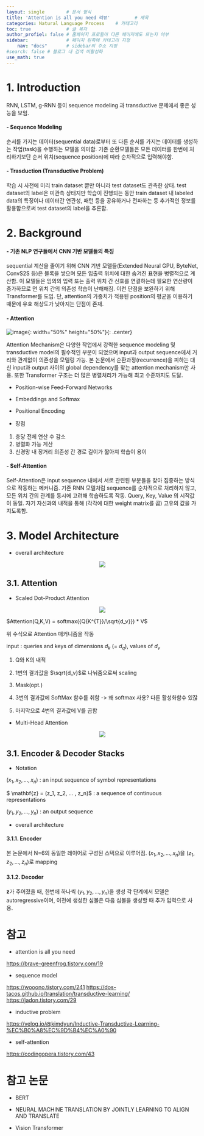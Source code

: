 ```yaml
---
layout: single        # 문서 형식
title: 'Attention is all you need 리뷰'         # 제목
categories: Natural Language Process    # 카테고리
toc: true             # 글 목차
author_profiel: false # 홈페이지 프로필이 다른 페이지에도 뜨는지 여부
sidebar:              # 페이지 왼쪽에 카테고리 지정
    nav: "docs"       # sidebar의 주소 지정
#search: false # 블로그 내 검색 비활성화
use_math: true
---
```


# 1. Introduction
RNN, LSTM, g-RNN 등이 sequence modeling 과 transductive 문제에서 좋은 성능을 보임. 

#### - Sequence Modeling
순서를 가지는 데이터(sequential data)로부터 또 다른 순서를 가지는 데이터를 생성하는 작업(task)을 수행하는 모델을 의미함. 기존 순환모델들은 모든 데이터를 한번에 처리하기보단 순서 위치(sequence position)에 따라 순차적으로 입력해야함.

#### - Trasduction (Transductive Problem) 
학습 시 사전에 미리 train dataset 뿐만 아니라 test dataset도 관측한 상태. test dataset의 label은 미관측 상태지만 학습이 진행되는 동안 train dataset 내 labeled data의 특징이나 데이터간 연관성, 패턴 등을 공유하거나 전파하는 등 추가적인 정보를 활용함으로써 test dataset의 label을 추론함. 



# 2. Background
#### - 기존 NLP 연구들에서 CNN 기반 모델들의 특징
sequential 계산을 줄이기 위해 CNN 기반 모델들(Extended Neural GPU, ByteNet, ConvS2S 등)은 블록을 쌓으며 모든 입출력 위치에 대한 숨겨진 표현을 병렬적으로 계산함. 이 모델들은 임의의 입력 또는 출력 위치 간 신호를 연결하는데 필요한 연산량이 증가하므로 먼 위치 간의 의존성 학습이 난해해짐. 이런 단점을 보완하기 위해 Transformer를 도입. 단, attention의 가중치가 적용된 position의 평균을 이용하기 때문에 유효 해상도가 낮아지는 단점이 존재.

#### - Attention


![image](/images/attentionisallyouneed/selfattention.jpg){: width="50%" height="50%"}{: .center}

Attention Mechanism은 다양한 작업에서 강력한 sequence modeling 및 transductive model의 필수적인 부분이 되었으며 input과 output sequence에서 거리와 관계없이 의존성을 모델링 가능. 본 논문에서 순환과정(recurrence)을 피하는 대신 input과 output 사이의 global dependency를 찾는 attention mechanism만 사용. 또한 Transformer 구조는 더 많은 병렬처리가 가능해 최고 수준까지도 도달.

- Position-wise Feed-Forward Networks
- Embeddings and Softmax
- Positional Encoding

- 장점
1. 층당 전체 연산 수 감소
2. 병렬화 가능 계산
3. 신경망 내 장거리 의존성 간 경로 길이가 짧아져 학습이 용이



#### - Self-Attention
Self-Attention은 input sequence 내에서 서로 관련된 부분들을 찾아 집중하는 방식으로 작동하는 메커니즘. 기존 RNN 모델처럼 sequence를 순차적으로 처리하지 않고, 모든 위치 간의 관계를 동시에 고려해 학습하도록 작동. 
Query, Key, Value 의 시작값이 동일. 자기 자신과의 내적을 통해 (각각에 대한 weight matrix를 곱) 고유의 값을 가지도록함.


# 3. Model Architecture

- overall architecture

<p align = "center"><img src = "images/attentionisallyouneed/model architecture.jpg">


## 3.1. Attention

- Scaled Dot-Product Attention

<p align = "center"><img src = "images/attentionisallyouneed/sdpa-1.jpg">

$Attention(Q,K,V) = softmax({Q{K^{T}}/\sqrt{d_v}}) * V$ 

위 수식으로 Attention 매커니즘을 작동

input : queries and keys of dimensions $d_{k}$ (= $d_{q}$), values of $d_{v}$

1. Q와 K의 내적
2. 1번의 결과값을 $\sqrt{d_v}$로 나눠줌으로써 scaling
3. Mask(opt.)

4. 3번의 결과값에 SoftMax 함수를 취함 -> 왜 softmax 사용? 다른 활성화함수 있잖
5. 마지막으로 4번의 결과값에 V를 곱함


- Multi-Head Attention

<p align = "center"><img src = "images/attentionisallyouneed/mha-1.jpg">

## 3.1. Encoder & Decoder Stacks

- Notation

$(x_1, x_2, ... , x_n)$ : an input sequence of symbol representations

$ \mathbf{z} = (z_1, z_2, ... , z_n)$ : a sequence of continuous representations

$(y_1, y_2, ... , y_n)$ : an output sequence 

- overall architecture
#### 3.1.1. Encoder
본 논문에서 N=6의 동일한 레이어로 구성된 스택으로 이루어짐.
$(x_1, x_2, ... , x_n)$을 $(z_1, z_2, ... , z_n)$로 mapping
 
#### 3.1.2. Decoder
$\mathbf{z}$가 주어졌을 때, 한번에 하나씩 $(y_1, y_2, ... , y_n)$을 생성
각 단계에서 모델은 autoregressive이며, 이전에 생성한 심볼은 다음 심볼을 생성할 때 추가 입력으로 사용.


# 참고
- attention is all you need

https://brave-greenfrog.tistory.com/19

- sequence model

https://wooono.tistory.com/241
https://dos-tacos.github.io/translation/transductive-learning/
https://jadon.tistory.com/29

- inductive problem

https://velog.io/@kimdyun/Inductive-Transductive-Learning-%EC%B0%A8%EC%9D%B4%EC%A0%90

- self-attention

https://codingopera.tistory.com/43

# 참고 논문
- BERT

- NEURAL MACHINE TRANSLATION BY JOINTLY LEARNING TO ALIGN AND TRANSLATE

- Vision Transformer
